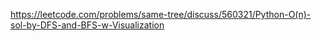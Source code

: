 https://leetcode.com/problems/same-tree/discuss/560321/Python-O(n)-sol-by-DFS-and-BFS-w-Visualization
